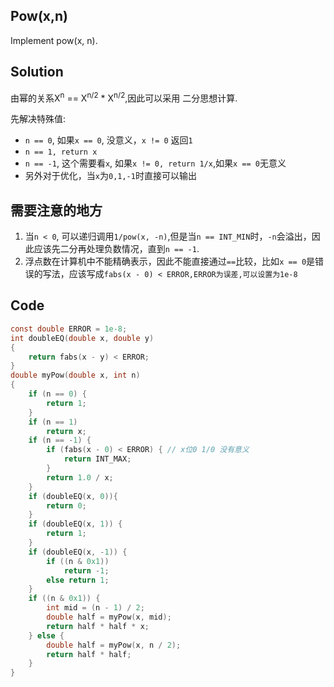 ## Pow(x,n)

Implement pow(x, n).

## Solution

由幂的关系X<sup>n</sup> == X<sup>n/2</sup> * X<sup>n/2</sup>,因此可以采用
二分思想计算.

先解决特殊值:

* `n == 0`, 如果`x == 0`, 没意义，`x != 0` 返回`1`
* `n == 1, return x`
* `n == -1`, 这个需要看`x`, 如果`x != 0, return 1/x`,如果`x == 0`无意义
* 另外对于优化，当`x`为`0,1,-1`时直接可以输出


## 需要注意的地方

1. 当`n < 0`, 可以递归调用`1/pow(x, -n)`,但是当`n == INT_MIN`时，`-n`会溢出，因此应该先二分再处理负数情况，直到`n == -1`.
2. 浮点数在计算机中不能精确表示，因此不能直接通过`==`比较，比如`x == 0`是错误的写法，应该写成`fabs(x - 0) < ERROR,ERROR为误差,可以设置为1e-8`

## Code
```c
const double ERROR = 1e-8;
int doubleEQ(double x, double y)
{
	return fabs(x - y) < ERROR;
}
double myPow(double x, int n)
{
	if (n == 0) {
		return 1;
	}
	if (n == 1)
		return x;
	if (n == -1) {
		if (fabs(x - 0) < ERROR) { // x位0 1/0 没有意义
			return INT_MAX;
		}
		return 1.0 / x;
	}
	if (doubleEQ(x, 0)){
		return 0;
	}
	if (doubleEQ(x, 1)) {
		return 1;
	}
	if (doubleEQ(x, -1)) {
		if ((n & 0x1))
			return -1;
		else return 1;
	}
	if ((n & 0x1)) {
		int mid = (n - 1) / 2;
		double half = myPow(x, mid);
		return half * half * x;
	} else {
		double half = myPow(x, n / 2);
		return half * half;
	}
}
```
